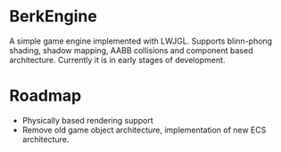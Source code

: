 # BerkEngine

A simple game engine implemented with LWJGL. Supports blinn-phong shading, shadow mapping, AABB collisions and component based architecture. Currently it is in early stages of development.

# Roadmap

- Physically based rendering support
- Remove old game object architecture, implementation of new ECS architecture.
